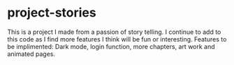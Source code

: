 # project-stories
This is a project I made from a passion of story telling. I continue to add to this code as I find more features I think will be fun or interesting.
Features to be implimented: Dark mode, login function, more chapters, art work and animated pages. 
